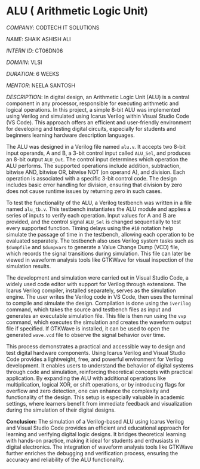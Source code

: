 # ALU ( Arithmetic Logic Unit)

*COMPANY*: CODTECH IT SOLUTIONS 

*NAME*: SHAIK ASHISH ALI

*INTERN ID*: CT06DN06

*DOMAIN*: VLSI

*DURATION*: 6 WEEKS

*MENTOR*: NEELA SANTOSH

*DESCRIPTION*: 
In digital design, an Arithmetic Logic Unit (ALU) is a central component in any processor, responsible for executing arithmetic and logical operations. In this project, a simple 8-bit ALU was implemented using Verilog and simulated using Icarus Verilog within Visual Studio Code (VS Code). This approach offers an efficient and user-friendly environment for developing and testing digital circuits, especially for students and beginners learning hardware description languages.

The ALU was designed in a Verilog file named `alu.v`. It accepts two 8-bit input operands, A and B, a 3-bit control input called `ALU_Sel`, and produces an 8-bit output `ALU_Out`. The control input determines which operation the ALU performs. The supported operations include addition, subtraction, bitwise AND, bitwise OR, bitwise NOT (on operand A), and division. Each operation is associated with a specific 3-bit control code. The design includes basic error handling for division, ensuring that division by zero does not cause runtime issues by returning zero in such cases.

To test the functionality of the ALU, a Verilog testbench was written in a file named `alu_tb.v`. This testbench instantiates the ALU module and applies a series of inputs to verify each operation. Input values for A and B are provided, and the control signal `ALU_Sel` is changed sequentially to test every supported function. Timing delays using the `#10` notation help simulate the passage of time in the testbench, allowing each operation to be evaluated separately. The testbench also uses Verilog system tasks such as `$dumpfile` and `$dumpvars` to generate a Value Change Dump (VCD) file, which records the signal transitions during simulation. This file can later be viewed in waveform analysis tools like GTKWave for visual inspection of the simulation results.

The development and simulation were carried out in Visual Studio Code, a widely used code editor with support for Verilog through extensions. The Icarus Verilog compiler, installed separately, serves as the simulation engine. The user writes the Verilog code in VS Code, then uses the terminal to compile and simulate the design. Compilation is done using the `iverilog` command, which takes the source and testbench files as input and generates an executable simulation file. This file is then run using the `vvp` command, which executes the simulation and creates the waveform output file if specified. If GTKWave is installed, it can be used to open the generated `wave.vcd` file to observe the signal behavior over time.

This process demonstrates a practical and accessible way to design and test digital hardware components. Using Icarus Verilog and Visual Studio Code provides a lightweight, free, and powerful environment for Verilog development. It enables users to understand the behavior of digital systems through code and simulation, reinforcing theoretical concepts with practical application. By expanding the ALU with additional operations like multiplication, logical XOR, or shift operations, or by introducing flags for overflow and zero detection, one can enhance the complexity and functionality of the design. This setup is especially valuable in academic settings, where learners benefit from immediate feedback and visualization during the simulation of their digital designs.

**Conclusion:** The simulation of a Verilog-based ALU using Icarus Verilog and Visual Studio Code provides an efficient and educational approach for learning and verifying digital logic designs. It bridges theoretical learning with hands-on practice, making it ideal for students and enthusiasts in digital electronics. The integration of waveform analysis tools like GTKWave further enriches the debugging and verification process, ensuring the accuracy and reliability of the ALU functionality.
